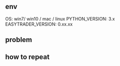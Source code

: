 ## env

OS: win7/ win10 / mac / linux
PYTHON_VERSION: 3.x
EASYTRADER_VERSION: 0.xx.xx

## problem

## how to repeat



